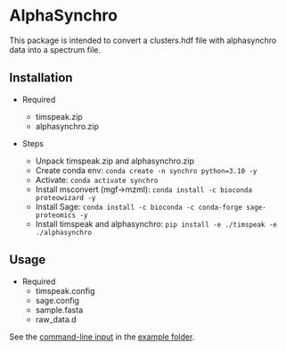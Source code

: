 # AlphaSynchro

This package is intended to convert a clusters.hdf file with alphasynchro data into a spectrum file.

## Installation

* Required
  * timspeak.zip
  * alphasynchro.zip

* Steps
  * Unpack timspeak.zip and alphasynchro.zip
  * Create conda env: `conda create -n synchro python=3.10 -y`
  * Activate: `conda activate synchro`
  * Install msconvert (mgf->mzml): `conda install -c bioconda proteowizard -y`
  * Install Sage: `conda install -c bioconda -c conda-forge sage-proteomics -y`
  * Install timspeak and alphasynchro: `pip install -e ./timspeak -e ./alphasynchro`

## Usage

* Required
  * timspeak.config
  * sage.config
  * sample.fasta
  * raw_data.d

See the [command-line input](example/cmd.txt) in the [example folder](example/).
